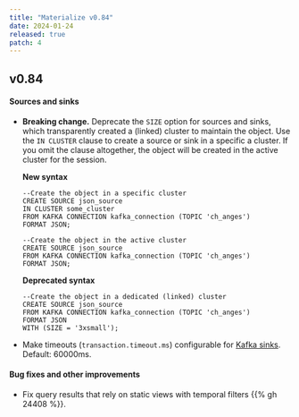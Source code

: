 ```yaml
---
title: "Materialize v0.84"
date: 2024-01-24
released: true
patch: 4
---
```


## v0.84

#### Sources and sinks

* **Breaking change.** Deprecate the `SIZE` option for sources and sinks, which
    transparently created a (linked) cluster to maintain the object. Use the
    `IN CLUSTER` clause to create a source or sink in a specific a cluster. If
    you omit the clause altogether, the object will be created in the active
    cluster for the session.

  **New syntax**

  ```mzsql
  --Create the object in a specific cluster
  CREATE SOURCE json_source
  IN CLUSTER some_cluster
  FROM KAFKA CONNECTION kafka_connection (TOPIC 'ch_anges')
  FORMAT JSON;

  --Create the object in the active cluster
  CREATE SOURCE json_source
  FROM KAFKA CONNECTION kafka_connection (TOPIC 'ch_anges')
  FORMAT JSON;
  ```

  **Deprecated syntax**

  ```mzsql
  --Create the object in a dedicated (linked) cluster
  CREATE SOURCE json_source
  FROM KAFKA CONNECTION kafka_connection (TOPIC 'ch_anges')
  FORMAT JSON
  WITH (SIZE = '3xsmall');
  ```

* Make timeouts (`transaction.timeout.ms`) configurable for
  [Kafka sinks](https://materialize.com/docs/sql/create-sink/). Default: 60000ms.

#### Bug fixes and other improvements

* Fix query results that rely on static views with temporal filters {{% gh 24408 %}}.
